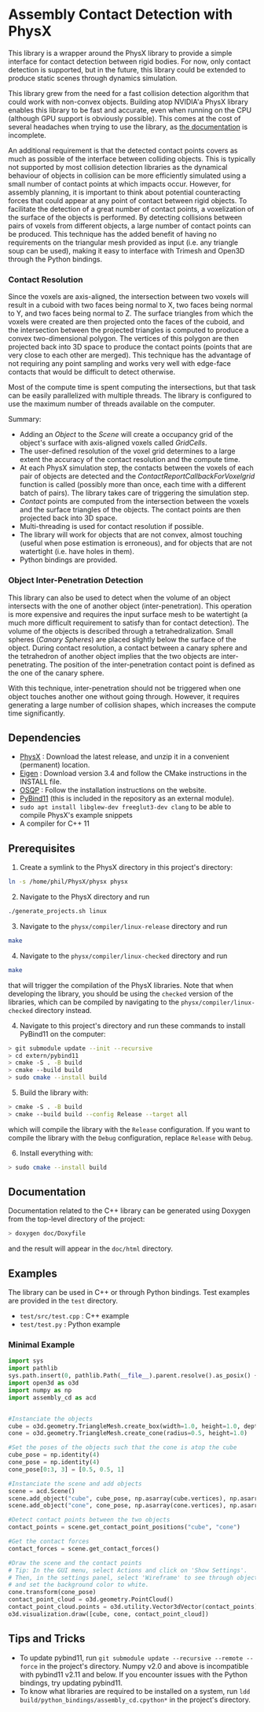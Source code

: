 # Assembly Contact Detection with PhysX
This library is a wrapper around the PhysX library to provide a simple interface for contact detection between rigid bodies. For now, only contact detection is supported, but in the future, this library could be extended to produce static scenes through dynamics simulation.

This library grew from the need for a fast collision detection algorithm that could work with non-convex objects. Building atop NVIDIA'a PhysX library enables this library to be fast and accurate, even when running on the CPU (although GPU support is obviously possible). This comes at the cost of several headaches when trying to use the library, as [the documentation](https://nvidia-omniverse.github.io/PhysX/physx/5.3.0/docs/MigrationTo53.html) is incomplete.

An additional requirement is that the detected contact points covers as much as possible of the interface between colliding objects. This is typically not supported by most collision detection libraries as the dynamical behaviour of objects in collision can be more efficiently simulated using a small number of contact points at which impacts occur. However, for assembly planning, it is important to think about potential counteracting forces that could appear at any point of contact between rigid objects. To facilitate the detection of a great number of contact points, a voxelization of the surface of the objects is performed. By detecting collisions between pairs of voxels from different objects, a large number of contact points can be produced. This technique has the added benefit of having no requirements on the triangular mesh provided as input (i.e. any triangle soup can be used), making it easy to interface with Trimesh and Open3D through the Python bindings.

### Contact Resolution
Since the voxels are axis-aligned, the intersection between two voxels will result in a cuboid with two faces being normal to X, two faces being normal to Y, and two faces being normal to Z. The surface triangles from which the voxels were created are then projected onto the faces of the cuboid, and the intersection between the projected triangles is computed to produce a convex two-dimensional polygon. The vertices of this polygon are then projected back into 3D space to produce the contact points (points that are very close to each other are merged). This technique has the advantage of not requiring any point sampling and works very well with edge-face contacts that would be difficult to detect otherwise.

Most of the compute time is spent computing the intersections, but that task can be easily parallelized with multiple threads. The library is configured to use the maximum number of threads available on the computer. 

Summary:
- Adding an *Object* to the *Scene* will create a occupancy grid of the object's surface with axis-aligned voxels called *GridCells*.
- The user-defined resolution of the voxel grid determines to a large extent the accuracy of the contact resolution and the compute time.
- At each PhysX simulation step, the contacts between the voxels of each pair of objects are detected and the *ContactReportCallbackForVoxelgrid* function is called (possibly more than once, each time with a different batch of pairs). The library takes care of triggering the simulation step.
- *Contact* points are computed from the intersection between the voxels and the surface triangles of the objects. The contact points are then projected back into 3D space.
- Multi-threading is used for contact resolution if possible.
- The library will work for objects that are not convex, almost touching (useful when pose estimation is erroneous), and for objects that are not watertight (i.e. have holes in them).
- Python bindings are provided.

### Object Inter-Penetration Detection
This library can also be used to detect when the volume of an object intersects with the one of another object (inter-penetration). This operation is more expensive and requires the input surface mesh to be watertight (a much more difficult requirement to satisfy than for contact detection). The volume of the objects is described through a tetrahedralization. Small spheres (*Canary Spheres*) are placed slightly below the surface of the object. During contact resolution, a contact between a canary sphere and the tetrahedron of another object implies that the two objects are inter-penetrating. The position of the inter-penetration contact point is defined as the one of the canary sphere.

With this technique, inter-penetration should not be triggered when one object touches another one without going through. However, it requires generating a large number of collision shapes, which increases the compute time significantly.

## Dependencies
- [PhysX](https://github.com/NVIDIA-Omniverse/PhysX) : Download the latest release, and unzip it in a convenient (permanent) location.
- [Eigen](https://eigen.tuxfamily.org/) : Download version 3.4 and follow the CMake instructions in the INSTALL file.
- [OSQP](https://osqp.org/) : Follow the installation instructions on the website.
- [PyBind11](https://pybind11.readthedocs.io/en/stable/index.html) (this is included in the repository as an external module).
- `sudo apt install libglew-dev freeglut3-dev clang` to be able to compile PhysX's example snippets
- A compiler for C++ 11

## Prerequisites
1. Create a symlink to the PhysX directory in this project's directory:
```bash
ln -s /home/phil/PhysX/physx physx
```
2. Navigate to the PhysX directory and run
```bash
./generate_projects.sh linux
```
3. Navigate to the `physx/compiler/linux-release` directory and run 
```bash
make
```
4. Navigate to the `physx/compiler/linux-checked` directory and run 
```bash
make
``` 
that will trigger the compilation of the PhysX libraries. Note that when developing the library, you should be using the `checked` version of the libraries, which can be compiled by navigating to the `physx/compiler/linux-checked` directory instead.

4. Navigate to this project's directory and run these commands to install PyBind11 on the computer:
```bash
> git submodule update --init --recursive
> cd extern/pybind11
> cmake -S . -B build
> cmake --build build
> sudo cmake --install build
```
5. Build the library with: 
```bash
> cmake -S . -B build
> cmake --build build --config Release --target all
```
which will compile the library with the `Release` configuration. If you want to compile the library with the `Debug` configuration, replace `Release` with `Debug`.

6. Install everything with:
```bash
> sudo cmake --install build
```

## Documentation
Documentation related to the C++ library can be generated using Doxygen from the top-level directory of the project:
```bash
> doxygen doc/Doxyfile
```
and the result will appear in the `doc/html` directory.

## Examples
The library can be used in C++ or through Python bindings. Test examples are provided in the `test` directory.
- `test/src/test.cpp` : C++ example
- `test/test.py` : Python example

### Minimal Example
```python
import sys
import pathlib
sys.path.insert(0, pathlib.Path(__file__).parent.resolve().as_posix() + "/../build/python_bindings/")
import open3d as o3d
import numpy as np
import assembly_cd as acd


#Instanciate the objects
cube = o3d.geometry.TriangleMesh.create_box(width=1.0, height=1.0, depth=1.0)
cone = o3d.geometry.TriangleMesh.create_cone(radius=0.5, height=1.0)

#Set the poses of the objects such that the cone is atop the cube
cube_pose = np.identity(4)
cone_pose = np.identity(4)
cone_pose[0:3, 3] = [0.5, 0.5, 1]

#Instanciate the scene and add objects
scene = acd.Scene()
scene.add_object("cube", cube_pose, np.asarray(cube.vertices), np.asarray(cube.triangles), 30, is_fixed=True)
scene.add_object("cone", cone_pose, np.asarray(cone.vertices), np.asarray(cone.triangles), 30, mass=1, com=[0, 0, 0.5])

#Detect contact points between the two objects
contact_points = scene.get_contact_point_positions("cube", "cone")

#Get the contact forces
contact_forces = scene.get_contact_forces()

#Draw the scene and the contact points
# Tip: In the GUI menu, select Actions and click on 'Show Settings'. 
# Then, in the settings panel, select 'Wireframe' to see through objects,
# and set the background color to white.
cone.transform(cone_pose)
contact_point_cloud = o3d.geometry.PointCloud()
contact_point_cloud.points = o3d.utility.Vector3dVector(contact_points)
o3d.visualization.draw([cube, cone, contact_point_cloud])
```

## Tips and Tricks
- To update pybind11, run `git submodule update --recursive --remote --force` in the project's directory. Numpy v2.0 and above is incompatible with pybind11 v2.11 and below. If you encounter issues with the Python bindings, try updating pybind11.
- To know what libraries are required to be installed on a system, run `ldd build/python_bindings/assembly_cd.cpython*` in the project's directory.